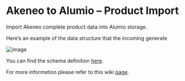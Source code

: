 # Akeneo to Alumio – Product Import

Import Akeneo complete product data into Alumio storage.

Here’s an example of the data structure that the incoming generate

![image](https://github.com/user-attachments/assets/d7bfa468-8033-4a17-9884-cf9c0501c3fe)

You can find the schema definition [here](https://schemas.alumio.com/v2/Product.json).

For more information please refer to this wiki [page](https://github.com/alumio-int/spryker-templates/wiki/Fetching-Product-Data-from-Akeneo-to-Alumio).
